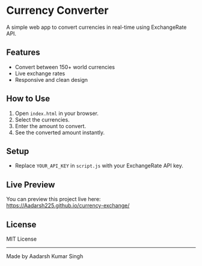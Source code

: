 # Currency Converter

A simple web app to convert currencies in real-time using ExchangeRate API.

## Features

- Convert between 150+ world currencies
- Live exchange rates
- Responsive and clean design

## How to Use

1. Open `index.html` in your browser.
2. Select the currencies.
3. Enter the amount to convert.
4. See the converted amount instantly.

## Setup

- Replace `YOUR_API_KEY` in `script.js` with your ExchangeRate API key.

## Live Preview

You can preview this project live here:  
https://Aadarsh225.github.io/currency-exchange/

## License

MIT License

---

Made by Aadarsh Kumar Singh
